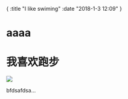{
    :title "I like swiming"
    :date "2018-1-3 12:09"
}

# aaaa
# 我喜欢跑步


<img src="/static/aa.jpeg">

bfdsafdsa...